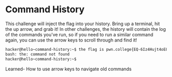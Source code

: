 # Command History

This challenge will inject the flag into your history. Bring up a terminal, hit the up arrow, and grab it! In other challenges, the history will contain the log of the commands you've run, so if you need to run a similar command again, you can use the arrow keys to scroll through and find it!

```bash
hacker@hello~command-history:~$ the flag is pwn.college{EQ-6Iz4Hujt4oE8WirR4wqwe2B0.QX2MTM3EDLzQjN1czW}
bash: the: command not found
hacker@hello~command-history:~$
```

Learned- How to use arrow keys to navigate old commands
